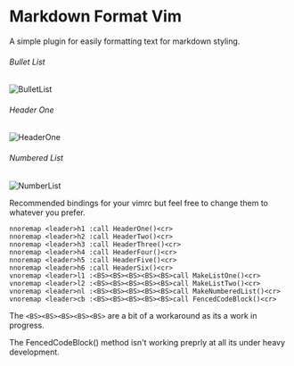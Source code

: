 Markdown Format Vim
===================

A simple plugin for easily formatting text for markdown styling.

###### Bullet List
![BulletList](http://i.imgur.com/SIyhUBr.gif)

###### Header One
![HeaderOne](http://i.imgur.com/5yCN7GM.gif)

###### Numbered List
![NumberList](http://i.imgur.com/EKg8tcn.gif)

Recommended bindings for your vimrc but feel free to change them to whatever you prefer.

``` vim
nnoremap <leader>h1 :call HeaderOne()<cr>
nnoremap <leader>h2 :call HeaderTwo()<cr>
nnoremap <leader>h3 :call HeaderThree()<cr>
nnoremap <leader>h4 :call HeaderFour()<cr>
nnoremap <leader>h5 :call HeaderFive()<cr>
nnoremap <leader>h6 :call HeaderSix()<cr>
vnoremap <leader>l1 :<BS><BS><BS><BS><BS>call MakeListOne()<cr>
vnoremap <leader>l2 :<BS><BS><BS><BS><BS>call MakeListTwo()<cr>
vnoremap <leader>nl :<BS><BS><BS><BS><BS>call MakeNumberedList()<cr>
vnoremap <leader>cb :<BS><BS><BS><BS><BS>call FencedCodeBlock()<cr>
```

The `<BS><BS><BS><BS><BS>` are a bit of a workaround as its a work in progress.

The FencedCodeBlock() method isn't working preprly at all its under heavy development.
